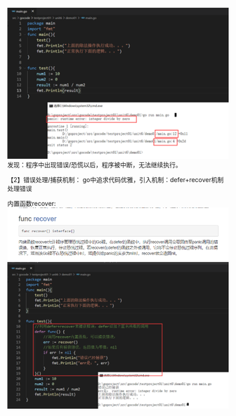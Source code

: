 ![img.png](img.png)
发现：程序中出现错误/恐慌以后，程序被中断，无法继续执行。

【2】错误处理/捕获机制：
go中追求代码优雅，引入机制：defer+recover机制处理错误

内置函数recover:
![img_1.png](img_1.png)
![img_2.png](img_2.png)